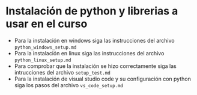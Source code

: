 # Instalación de python y librerias a usar en el curso

- Para la instalación en windows siga las instrucciones del archivo ``python_windows_setup.md``
- Para la instalación en linux siga las instrucciones del archivo ``python_linux_setup.md ``
- Para comprobar que la instalación se hizo correctamente siga las intrucciones del archivo ``setup_test.md ``
- Para la instalación de visual studio code y su configuración con python siga los pasos del archivo ``vs_code_setup.md``
